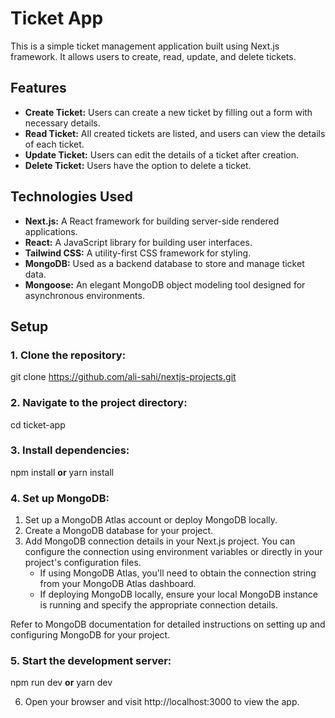 # Ticket App

This is a simple ticket management application built using Next.js framework. It allows users to create, read, update, and delete tickets.

## Features

- **Create Ticket:** Users can create a new ticket by filling out a form with necessary details.
- **Read Ticket:** All created tickets are listed, and users can view the details of each ticket.
- **Update Ticket:** Users can edit the details of a ticket after creation.
- **Delete Ticket:** Users have the option to delete a ticket.

## Technologies Used

- **Next.js:** A React framework for building server-side rendered applications.
- **React:** A JavaScript library for building user interfaces.
- **Tailwind CSS:** A utility-first CSS framework for styling.
- **MongoDB:** Used as a backend database to store and manage ticket data.
- **Mongoose:** An elegant MongoDB object modeling tool designed for asynchronous environments.

## Setup

### 1. Clone the repository:

git clone https://github.com/ali-sahi/nextjs-projects.git

### 2. Navigate to the project directory:

cd ticket-app

### 3. Install dependencies:

npm install
**or**
yarn install

### 4. Set up MongoDB:

1. Set up a MongoDB Atlas account or deploy MongoDB locally.
2. Create a MongoDB database for your project.
3. Add MongoDB connection details in your Next.js project. You can configure the connection using environment variables or directly in your project's configuration files.
   - If using MongoDB Atlas, you'll need to obtain the connection string from your MongoDB Atlas dashboard.
   - If deploying MongoDB locally, ensure your local MongoDB instance is running and specify the appropriate connection details.

Refer to MongoDB documentation for detailed instructions on setting up and configuring MongoDB for your project.

### 5. Start the development server:

npm run dev
**or**
yarn dev

6. Open your browser and visit http://localhost:3000 to view the app.
